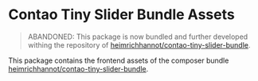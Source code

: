 # Contao Tiny Slider Bundle Assets

> ABANDONED: This package is now bundled and further developed withing the repository of [heimrichhannot/contao-tiny-slider-bundle](https://github.com/heimrichhannot/contao-tiny-slider-bundle).

This package contains the frontend assets of the composer bundle [heimrichhannot/contao-tiny-slider-bundle](https://github.com/heimrichhannot/contao-tiny-slider-bundle).
